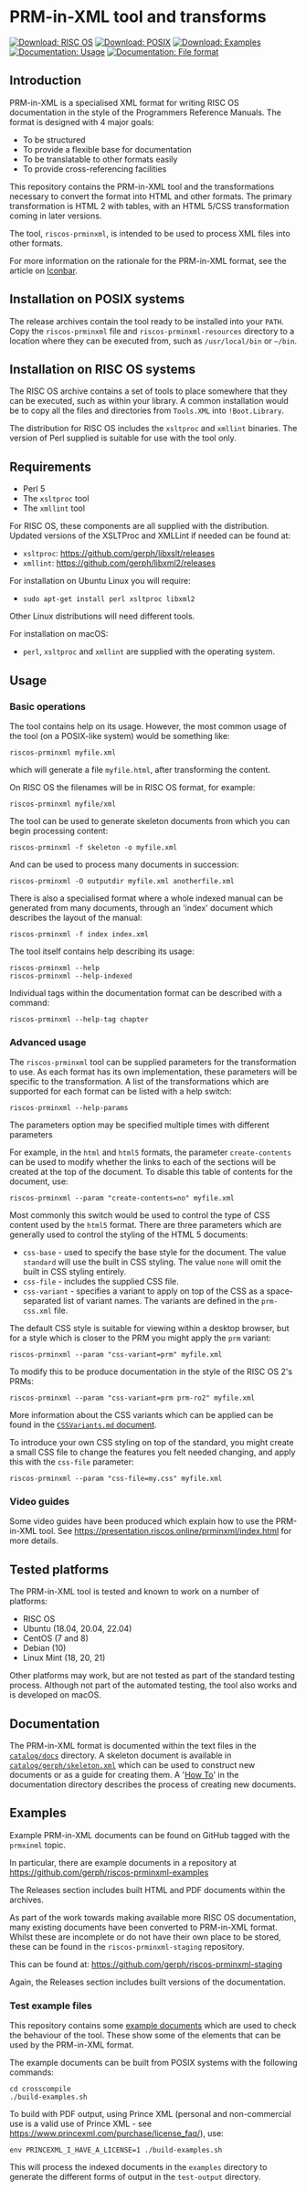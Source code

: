 # PRM-in-XML tool and transforms

[![Download: RISC OS](https://img.shields.io/badge/Download-RISC_OS-blue)](https://github.com/gerph/riscos-prminxml-tool/releases/download/v1.03.65.html5-css.265/RISCOS-PRMinXML-1.03.65.html5-css.265.zip)
[![Download: POSIX](https://img.shields.io/badge/Download-POSIX-blue)](https://github.com/gerph/riscos-prminxml-tool/releases/download/v1.03.65.html5-css.265/POSIX-PRMinXML-1.03.65.html5-css.265.tar.gz)
[![Download: Examples](https://img.shields.io/badge/Download-Example_Documents-blue)](https://github.com/gerph/riscos-prminxml-tool/releases/download/v1.03.65.html5-css.265/Example-Output-1.03.65.html5-css.265.zip)
[![Documentation: Usage](https://img.shields.io/badge/Documentation-Usage-yellow)](catalog/docs/HowTo.md)
[![Documentation: File format](https://img.shields.io/badge/Documentation-File_Format-yellow)](catalog/docs/PRMinXML.txt)

## Introduction

PRM-in-XML is a specialised XML format for writing RISC OS documentation in the style
of the Programmers Reference Manuals. The format is designed with 4 major goals:

* To be structured
* To provide a flexible base for documentation
* To be translatable to other formats easily
* To provide cross-referencing facilities

This repository contains the PRM-in-XML tool and the transformations necessary to
convert the format into HTML and other formats. The primary transformation is HTML 2 with
tables, with an HTML 5/CSS transformation coming in later versions.

The tool, `riscos-prminxml`, is intended to be used to process XML files into other
formats.

For more information on the rationale for the PRM-in-XML format, see the article on [Iconbar](https://www.iconbar.com/articles/RISC_OS_Documentation/index1700.html).


## Installation on POSIX systems

The release archives contain the tool ready to be installed into your `PATH`. Copy the `riscos-prminxml` file and `riscos-prminxml-resources` directory
to a location where they can be executed from, such as `/usr/local/bin` or `~/bin`.

## Installation on RISC OS systems

The RISC OS archive contains a set of tools to place somewhere that they can be
executed, such as within your library. A common installation would be to copy all
the files and directories from `Tools.XML` into `!Boot.Library`.

The distribution for RISC OS includes the `xsltproc` and `xmllint` binaries.
The version of Perl supplied is suitable for use with the tool only.


## Requirements

* Perl 5
* The `xsltproc` tool
* The `xmllint` tool

For RISC OS, these components are all supplied with the distribution. Updated versions
of the XSLTProc and XMLLint if needed can be found at:

* `xsltproc`: https://github.com/gerph/libxslt/releases
* `xmllint`: https://github.com/gerph/libxml2/releases

For installation on Ubuntu Linux you will require:

* `sudo apt-get install perl xsltproc libxml2`

Other Linux distributions will need different tools.

For installation on macOS:

* `perl`, `xsltproc` and `xmllint` are supplied with the operating system.


## Usage

### Basic operations

The tool contains help on its usage. However, the most common usage of the tool
(on a POSIX-like system) would be something like:

    riscos-prminxml myfile.xml

which will generate a file `myfile.html`, after transforming the content.

On RISC OS the filenames will be in RISC OS format, for example:

    riscos-prminxml myfile/xml

The tool can be used to generate skeleton documents from which you can begin processing
content:

    riscos-prminxml -f skeleton -o myfile.xml

And can be used to process many documents in succession:

    riscos-prminxml -O outputdir myfile.xml anotherfile.xml

There is also a specialised format where a whole indexed manual can be generated from
many documents, through an 'index' document which describes the layout of the manual:

    riscos-prminxml -f index index.xml

The tool itself contains help describing its usage:

    riscos-prminxml --help
    riscos-prminxml --help-indexed

Individual tags within the documentation format can be described with a command:

    riscos-prminxml --help-tag chapter

### Advanced usage

The `riscos-prminxml` tool can be supplied parameters for the transformation
to use. As each format has its own implementation, these parameters will be specific to the transformation. A list of the transformations which are
supported for each format can be listed with a help switch:

    riscos-prminxml --help-params

The parameters option may be specified multiple times with different parameters

For example, in the `html` and `html5` formats, the parameter `create-contents`
can be used to modify whether the links to each of the sections will be
created at the top of the document. To disable this table of contents for the
document, use:

    riscos-prminxml --param "create-contents=no" myfile.xml

Most commonly this switch would be used to control the type of CSS content
used by the `html5` format. There are three parameters which are generally
used to control the styling of the HTML 5 documents:

* `css-base` - used to specify the base style for the document. The value
  `standard` will use the built in CSS styling. The value `none` will omit
  the built in CSS styling entirely.
* `css-file` - includes the supplied CSS file.
* `css-variant` - specifies a variant to apply on top of the CSS as a space-separated list of variant names. The variants are defined in the `prm-css.xml` file.

The default CSS style is suitable for viewing within a desktop browser, but
for a style which is closer to the PRM you might apply the `prm` variant:

    riscos-prminxml --param "css-variant=prm" myfile.xml

To modify this to be produce documentation in the style of the
RISC OS 2's PRMs:

    riscos-prminxml --param "css-variant=prm prm-ro2" myfile.xml

More information about the CSS variants which can be applied can be found in the [`CSSVariants.md` document](catalog/docs/CSSVariants.md).


To introduce your own CSS styling on top of the standard, you might
create a small CSS file to change the features you felt needed changing,
and apply this with the `css-file` parameter:

    riscos-prminxml --param "css-file=my.css" myfile.xml


### Video guides

Some video guides have been produced which explain how to use the PRM-in-XML
tool. See https://presentation.riscos.online/prminxml/index.html for more details.


## Tested platforms

The PRM-in-XML tool is tested and known to work on a number of platforms:

* RISC OS
* Ubuntu (18.04, 20.04, 22.04)
* CentOS (7 and 8)
* Debian (10)
* Linux Mint (18, 20, 21)

Other platforms may work, but are not tested as part of the standard testing process.
Although not part of the automated testing, the tool also works and is developed on
macOS.

## Documentation

The PRM-in-XML format is documented within the text files in the [`catalog/docs`](catalog/docs)
directory. A skeleton document is available in [`catalog/gerph/skeleton.xml`](catalog/gerph/skeleton.xml)
which can be used to construct new documents or as a guide for creating them. A '[How To](catalog/docs/HowTo.md)'
in the documentation directory describes the process of creating new documents.

## Examples

Example PRM-in-XML documents can be found on GitHub tagged with the `prmxinml` topic.

In particular, there are example documents in a repository at https://github.com/gerph/riscos-prminxml-examples

The Releases section includes built HTML and PDF documents within the archives.

As part of the work towards making available more RISC OS documentation, many existing documents have been converted to PRM-in-XML format. Whilst these are incomplete or do not have their own place to be stored, these can be found in the `riscos-prminxml-staging` repository.

This can be found at: https://github.com/gerph/riscos-prminxml-staging

Again, the Releases section includes built versions of the documentation.


### Test example files

This repository contains some [example documents](examples) which are used to check the
behaviour of the tool. These show some of the elements that can be used by the PRM-in-XML
format.

The example documents can be built from POSIX systems with the following commands:

    cd crosscompile
    ./build-examples.sh

To build with PDF output, using Prince XML (personal and non-commercial use is
a valid use of Prince XML - see https://www.princexml.com/purchase/license_faq/), use:

    env PRINCEXML_I_HAVE_A_LICENSE=1 ./build-examples.sh

This will process the indexed documents in the `examples` directory to generate the different forms of output in the `test-output` directory.
